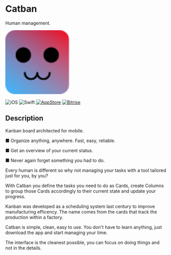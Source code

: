 # Catban
Human management.

<img src="Design/logo.png" height="200" alt="Catban"/>

![iOS](https://img.shields.io/badge/iOS-11.0%2B-blue.svg)
![Swift](https://img.shields.io/badge/Swift-4.1-blue.svg)
[![AppStore](https://img.shields.io/itunes/v/1363004864.svg)](https://itunes.apple.com/us/app/catban/id1363004864)
[![Bitrise](https://app.bitrise.io/app/807a375d287b2f0b/status.svg?token=lutdvZqnAiBoLp3vkTwX8w)](https://app.bitrise.io/app/807a375d287b2f0b)


## Description

Kanban board architected for mobile.

■ Organize anything, anywhere. Fast, easy, reliable.

■ Get an overview of your current status.

■ Never again forget something you had to do.

Every human is different so why not managing your tasks with a tool tailored just for you, by you?

With Catban you define the tasks you need to do as Cards, create Columns to group those Cards accordingly to their current state and update your progress.

Kanban was developed as a scheduling system last century to improve manufacturing efficency. The name comes from the cards that track the production within a factory.

Catban is simple, clean, easy to use. You don't have to learn anything, just download the app and start managing your time.

The interface is the cleanest possible, you can focus on doing things and not in the details.
